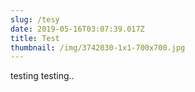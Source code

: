 ```yaml
---
slug: /tesy
date: 2019-05-16T03:07:39.017Z
title: Test
thumbnail: /img/3742030-1x1-700x700.jpg
---
```

testing testing..
